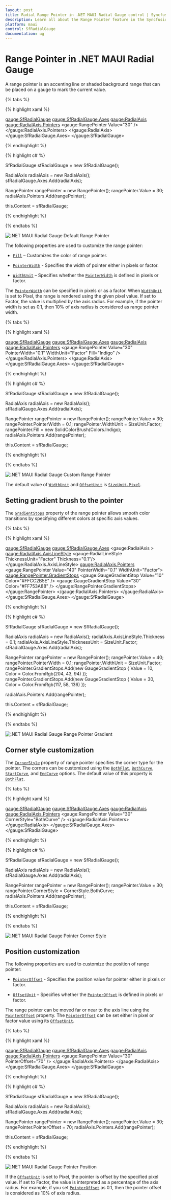 ```yaml
---
layout: post
title: Radial Range Pointer in .NET MAUI Radial Gauge control | Syncfusion<sup>&reg;</sup>
description: Learn all about the Range Pointer feature in the Syncfusion<sup>&reg;</sup> .NET MAUI Radial Gauge control with customization support.
platform: maui
control: SfRadialGauge
documentation: ug
---
```


# Range Pointer in .NET MAUI Radial Gauge

A range pointer is an accenting line or shaded background range that can be placed on a gauge to mark the current value.

{% tabs %}

{% highlight xaml %}

<gauge:SfRadialGauge>
    <gauge:SfRadialGauge.Axes>
        <gauge:RadialAxis>
            <gauge:RadialAxis.Pointers>
                <gauge:RangePointer Value="30" />
            </gauge:RadialAxis.Pointers>
        </gauge:RadialAxis>
    </gauge:SfRadialGauge.Axes>
</gauge:SfRadialGauge>

{% endhighlight %}

{% highlight c# %}

SfRadialGauge sfRadialGauge = new SfRadialGauge();

RadialAxis radialAxis = new RadialAxis();
sfRadialGauge.Axes.Add(radialAxis);

RangePointer rangePointer = new RangePointer();
rangePointer.Value = 30;
radialAxis.Pointers.Add(rangePointer);

this.Content = sfRadialGauge;

{% endhighlight %}

{% endtabs %}

![.NET MAUI Radial Gauge Default Range Pointer](images/range-pointer/maui-radial-gauge-default-range-pointer.png)

The following properties are used to customize the range pointer:

* [`Fill`](https://help.syncfusion.com/cr/maui/Syncfusion.Maui.Gauges.RangePointer.html#Syncfusion_Maui_Gauges_RangePointer_Fill) – Customizes the color of range pointer.

* [`PointerWidth`](https://help.syncfusion.com/cr/maui/Syncfusion.Maui.Gauges.RangePointer.html#Syncfusion_Maui_Gauges_RangePointer_PointerWidth) - Specifies the width of pointer either in pixels or factor.

* [`WidthUnit`](https://help.syncfusion.com/cr/maui/Syncfusion.Maui.Gauges.RangePointer.html#Syncfusion_Maui_Gauges_RangePointer_WidthUnit) – Specifies whether the [`PointerWidth`](https://help.syncfusion.com/cr/maui/Syncfusion.Maui.Gauges.RangePointer.html#Syncfusion_Maui_Gauges_RangePointer_PointerWidth) is defined in pixels or factor.

The [`PointerWidth`](https://help.syncfusion.com/cr/maui/Syncfusion.Maui.Gauges.RangePointer.html#Syncfusion_Maui_Gauges_RangePointer_PointerWidth) can be specified in pixels or as a factor. When [`WidthUnit`](https://help.syncfusion.com/cr/maui/Syncfusion.Maui.Gauges.RangePointer.html#Syncfusion_Maui_Gauges_RangePointer_WidthUnit) is set to Pixel, the range is rendered using the given pixel value. If set to Factor, the value is multiplied by the axis radius. For example, if the pointer width is set as 0.1, then 10% of axis radius is considered as range pointer width.

{% tabs %}

{% highlight xaml %}

<gauge:SfRadialGauge>
    <gauge:SfRadialGauge.Axes>
        <gauge:RadialAxis>
            <gauge:RadialAxis.Pointers>
                <gauge:RangePointer Value="30"
                                    PointerWidth="0.1"
                                    WidthUnit="Factor"
                                    Fill="Indigo" />
            </gauge:RadialAxis.Pointers>
        </gauge:RadialAxis>
    </gauge:SfRadialGauge.Axes>
</gauge:SfRadialGauge>

{% endhighlight %}

{% highlight c# %}

SfRadialGauge sfRadialGauge = new SfRadialGauge();

RadialAxis radialAxis = new RadialAxis();
sfRadialGauge.Axes.Add(radialAxis);

RangePointer rangePointer = new RangePointer();
rangePointer.Value = 30;
rangePointer.PointerWidth = 0.1;
rangePointer.WidthUnit = SizeUnit.Factor;
rangePointer.Fill = new SolidColorBrush(Colors.Indigo);
radialAxis.Pointers.Add(rangePointer);

this.Content = sfRadialGauge;

{% endhighlight %}

{% endtabs %}

![.NET MAUI Radial Gauge Custom Range Pointer](images/range-pointer/maui-radial-gauge-custom-range-pointer.png)

 The default value of [`WidthUnit`](https://help.syncfusion.com/cr/maui/Syncfusion.Maui.Gauges.RangePointer.html#Syncfusion_Maui_Gauges_RangePointer_WidthUnit) and [`OffsetUnit`](https://help.syncfusion.com/cr/maui/Syncfusion.Maui.Gauges.RangePointer.html#Syncfusion_Maui_Gauges_RangePointer_OffsetUnit) is [`SizeUnit.Pixel`](https://help.syncfusion.com/cr/maui/Syncfusion.Maui.Gauges.SizeUnit.html#Syncfusion_Maui_Gauges_SizeUnit_Pixel).
 
## Setting gradient brush to the pointer

 The [`GradientStops`](https://help.syncfusion.com/cr/maui/Syncfusion.Maui.Gauges.RangePointer.html#Syncfusion_Maui_Gauges_RangePointer_GradientStops) property of the range pointer allows smooth color transitions by specifying different colors at specific axis values.

{% tabs %}

{% highlight xaml %}

<gauge:SfRadialGauge>
            <gauge:SfRadialGauge.Axes>
                <gauge:RadialAxis >
                    <gauge:RadialAxis.AxisLineStyle>
                        <gauge:RadialLineStyle ThicknessUnit="Factor" Thickness="0.1"/>
                    </gauge:RadialAxis.AxisLineStyle>
                    <gauge:RadialAxis.Pointers>
                        <gauge:RangePointer Value="40"
                                    PointerWidth="0.1"
                                    WidthUnit="Factor">
                            <gauge:RangePointer.GradientStops>
                                <gauge:GaugeGradientStop Value="10"
                                                 Color="#FFCC2B5E" />
                                <gauge:GaugeGradientStop Value="30"
                                                 Color="#FF753A88" />
                            </gauge:RangePointer.GradientStops>
                        </gauge:RangePointer>
                    </gauge:RadialAxis.Pointers>
                </gauge:RadialAxis>
            </gauge:SfRadialGauge.Axes>
        </gauge:SfRadialGauge>

{% endhighlight %}

{% highlight c# %}

SfRadialGauge sfRadialGauge = new SfRadialGauge();

RadialAxis radialAxis = new RadialAxis();
radialAxis.AxisLineStyle.Thickness = 0.1;
radialAxis.AxisLineStyle.ThicknessUnit = SizeUnit.Factor;
sfRadialGauge.Axes.Add(radialAxis);

RangePointer rangePointer = new RangePointer();
rangePointer.Value = 40;
rangePointer.PointerWidth = 0.1;
rangePointer.WidthUnit = SizeUnit.Factor;
rangePointer.GradientStops.Add(new GaugeGradientStop { Value = 10, Color = Color.FromRgb(204, 43, 94) });
rangePointer.GradientStops.Add(new GaugeGradientStop { Value = 30, Color = Color.FromRgb(117, 58, 136) });

radialAxis.Pointers.Add(rangePointer);

this.Content = sfRadialGauge;

{% endhighlight %}

{% endtabs %}

![.NET MAUI Radial Gauge Range Pointer Gradient](images/range-pointer/maui-radial-gauge-range-pointer-gradient.png)

## Corner style customization

The [`CornerStyle`](https://help.syncfusion.com/cr/maui/Syncfusion.Maui.Gauges.RangePointer.html#Syncfusion_Maui_Gauges_RangePointer_CornerStyle) property of range pointer specifies the corner type for the pointer. The corners can be customized using the [`BothFlat`](https://help.syncfusion.com/cr/maui/Syncfusion.Maui.Gauges.CornerStyle.html#Syncfusion_Maui_Gauges_CornerStyle_BothFlat), [`BothCurve`](https://help.syncfusion.com/cr/maui/Syncfusion.Maui.Gauges.CornerStyle.html#Syncfusion_Maui_Gauges_CornerStyle_BothCurve), [`StartCurve`](https://help.syncfusion.com/cr/maui/Syncfusion.Maui.Gauges.CornerStyle.html#Syncfusion_Maui_Gauges_CornerStyle_StartCurve), and [`EndCurve`](https://help.syncfusion.com/cr/maui/Syncfusion.Maui.Gauges.CornerStyle.html#Syncfusion_Maui_Gauges_CornerStyle_EndCurve) options. The default value of this property is [`BothFlat`](https://help.syncfusion.com/cr/maui/Syncfusion.Maui.Gauges.CornerStyle.html#Syncfusion_Maui_Gauges_CornerStyle_BothFlat).

{% tabs %}

{% highlight xaml %}

<gauge:SfRadialGauge>
    <gauge:SfRadialGauge.Axes>
        <gauge:RadialAxis>
            <gauge:RadialAxis.Pointers>
                <gauge:RangePointer Value="30"
                                    CornerStyle="BothCurve" />
            </gauge:RadialAxis.Pointers>
        </gauge:RadialAxis>
    </gauge:SfRadialGauge.Axes>
</gauge:SfRadialGauge>

{% endhighlight %}

{% highlight c# %}

SfRadialGauge sfRadialGauge = new SfRadialGauge();

RadialAxis radialAxis = new RadialAxis();
sfRadialGauge.Axes.Add(radialAxis);

RangePointer rangePointer = new RangePointer();
rangePointer.Value = 30;
rangePointer.CornerStyle = CornerStyle.BothCurve;
radialAxis.Pointers.Add(rangePointer);

this.Content = sfRadialGauge;

{% endhighlight %}

{% endtabs %}

![.NET MAUI Radial Gauge Pointer Corner Style](images/range-pointer/maui-radial-gauge-pointer-corner-style.png)

## Position customization

The following properties are used to customize the position of range pointer:

* [`PointerOffset`](https://help.syncfusion.com/cr/maui/Syncfusion.Maui.Gauges.RangePointer.html#Syncfusion_Maui_Gauges_RangePointer_PointerOffset) - Specifies the position value for pointer either in pixels or factor.

* [`OffsetUnit`](https://help.syncfusion.com/cr/maui/Syncfusion.Maui.Gauges.RangePointer.html#Syncfusion_Maui_Gauges_RangePointer_OffsetUnit) – Specifies whether the [`PointerOffset`](https://help.syncfusion.com/cr/maui/Syncfusion.Maui.Gauges.RangePointer.html#Syncfusion_Maui_Gauges_RangePointer_PointerOffset) is defined in pixels or factor.

The range pointer can be moved far or near to the axis line using the [`PointerOffset`](https://help.syncfusion.com/cr/maui/Syncfusion.Maui.Gauges.RangePointer.html#Syncfusion_Maui_Gauges_RangePointer_PointerOffset) property. The [`PointerOffset`](https://help.syncfusion.com/cr/maui/Syncfusion.Maui.Gauges.RangePointer.html#Syncfusion_Maui_Gauges_RangePointer_PointerOffset) can be set either in pixel or factor value using its [`OffsetUnit`](https://help.syncfusion.com/cr/maui/Syncfusion.Maui.Gauges.RangePointer.html#Syncfusion_Maui_Gauges_RangePointer_OffsetUnit).

{% tabs %}

{% highlight xaml %}

<gauge:SfRadialGauge>
    <gauge:SfRadialGauge.Axes>
        <gauge:RadialAxis>
            <gauge:RadialAxis.Pointers>
                <gauge:RangePointer Value="30"
                                    PointerOffset="70" />
            </gauge:RadialAxis.Pointers>
        </gauge:RadialAxis>
    </gauge:SfRadialGauge.Axes>
</gauge:SfRadialGauge>

{% endhighlight %}

{% highlight c# %}

SfRadialGauge sfRadialGauge = new SfRadialGauge();

RadialAxis radialAxis = new RadialAxis();
sfRadialGauge.Axes.Add(radialAxis);

RangePointer rangePointer = new RangePointer();
rangePointer.Value = 30;
rangePointer.PointerOffset = 70;
radialAxis.Pointers.Add(rangePointer);

this.Content = sfRadialGauge;

{% endhighlight %}

{% endtabs %}

![.NET MAUI Radial Gauge Pointer Position](images/range-pointer/maui-radial-gauge-pointer-position.png)

If the [`OffsetUnit`](https://help.syncfusion.com/cr/maui/Syncfusion.Maui.Gauges.RangePointer.html#Syncfusion_Maui_Gauges_RangePointer_OffsetUnit) is set to Pixel, the pointer is offset by the specified pixel value. If set to Factor, the value is interpreted as a percentage of the axis radius. For example, if you set [`PointerOffset`](https://help.syncfusion.com/cr/maui/Syncfusion.Maui.Gauges.RangePointer.html#Syncfusion_Maui_Gauges_RangePointer_PointerOffset) as 0.1, then the pointer offset is considered as 10% of axis radius.
